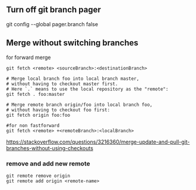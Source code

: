 ## Turn off git branch pager

git config --global pager.branch false

## Merge without switching branches

for forward merge

```
git fetch <remote> <sourceBranch>:<destinationBranch>

# Merge local branch foo into local branch master,
# without having to checkout master first.
# Here `.` means to use the local repository as the "remote":
git fetch . foo:master

# Merge remote branch origin/foo into local branch foo,
# without having to checkout foo first:
git fetch origin foo:foo

#for non fastforward
git fetch <remote> +<remoteBranch>:<localBranch>
```

https://stackoverflow.com/questions/3216360/merge-update-and-pull-git-branches-without-using-checkouts


### remove and add new remote
```
git remote remove origin
git remote add origin <remote-name>
```
